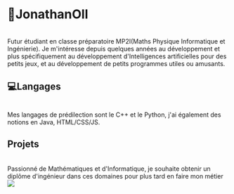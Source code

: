 # 👋JonathanOll

<br>
Futur étudiant en classe préparatoire MP2I(Maths Physique Informatique et Ingénierie). Je m'intéresse depuis quelques années au développement et plus spécifiquement au développement d'Intelligences artificielles pour des petits jeux, et au développement de petits programmes utiles ou amusants.
<br>

## 💻Langages

<br>
Mes langages de prédilection sont le C++ et le Python, j'ai également des notions en Java, HTML/CSS/JS.
<br>

## Projets

<br>
Passionné de Mathématiques et d'Informatique, je souhaite obtenir un diplôme d'ingénieur dans ces domaines pour plus tard en faire mon métier
<br>

<img src="https://github-readme-stats.vercel.app/api/top-langs/?username=JonathanOll&theme=blue-green" />


<!--
**JonathanOll/JonathanOll** is a ✨ _special_ ✨ repository because its `README.md` (this file) appears on your GitHub profile.

Here are some ideas to get you started:

- 🔭 I’m currently working on ...
- 🌱 I’m currently learning ...
- 👯 I’m looking to collaborate on ...
- 🤔 I’m looking for help with ...
- 💬 Ask me about ...
- 📫 How to reach me: ...
- 😄 Pronouns: ...
- ⚡ Fun fact: ...
-->
